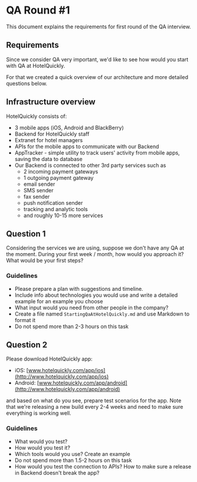 # QA Round #1

This document explains the requirements for first round of the QA interview.

## Requirements

Since we consider QA very important, we'd like to see how would you start with QA at HotelQuickly.

For that we created a quick overview of our architecture and more detailed questions below.

## Infrastructure overview

HotelQuickly consists of:

* 3 mobile apps (iOS, Android and BlackBerry)
* Backend for HotelQuickly staff
* Extranet for hotel managers
* APIs for the mobile apps to communicate with our Backend
* AppTracker - simple utility to track users' activity from mobile apps, saving the data to database
* Our Backend is connected to other 3rd party services such as
  * 2 incoming payment gateways
  * 1 outgoing payment gateway
  * email sender
  * SMS sender
  * fax sender
  * push notification sender
  * tracking and analytic tools
  * and roughly 10-15 more services

## Question 1

Considering the services we are using, suppose we don't have any QA at the moment. During your first week / month, how would you approach it? What would be your first steps?

### Guidelines

* Please prepare a plan with suggestions and timeline.
* Include info about technologies you would use and write a detailed example for an example you choose
* What input would you need from other people in the company?
* Create a file named ```StartingQaAtHotelQuickly.md``` and use Markdown to format it
* Do not spend more than 2-3 hours on this task

## Question 2

Please download HotelQuickly app:

* iOS: [www.hotelquickly.com/app/ios](http://www.hotelquickly.com/app/ios)
* Android: [www.hotelquickly.com/app/android](http://www.hotelquickly.com/app/android)

and based on what do you see, prepare test scenarios for the app. Note that we're releasing a new build every 2-4 weeks and need to make sure everything is working well.

### Guidelines

* What would you test?
* How would you test it?
* Which tools would you use? Create an example
* Do not spend more than 1.5-2 hours on this task
* How would you test the connection to APIs? How to make sure a release in Backend doesn't break the app?

